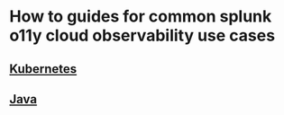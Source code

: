 # How to guides for common splunk o11y cloud observability use cases

## [Kubernetes](k8s/README.md)

## [Java](java/README.md)
